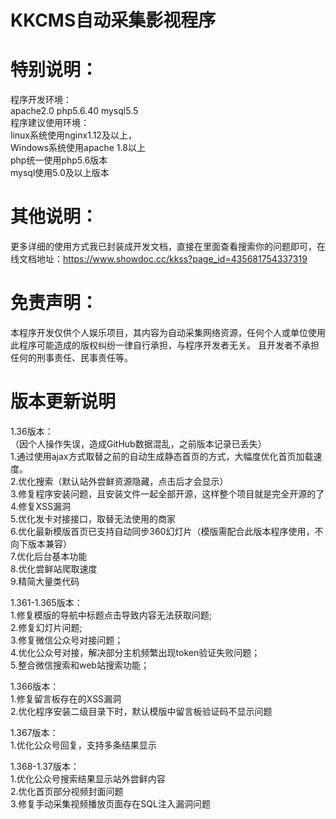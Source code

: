 # KKCMS自动采集影视程序

# 特别说明：    
  程序开发环境：  
    apache2.0  php5.6.40  mysql5.5  
    程序建议使用环境：  
  linux系统使用nginx1.12及以上，  
  Windows系统使用apache 1.8以上  
  php统一使用php5.6版本  
  mysql使用5.0及以上版本  
  
  
# 其他说明：  
  更多详细的使用方式我已封装成开发文档，直接在里面查看搜索你的问题即可，在线文档地址：https://www.showdoc.cc/kkss?page_id=435681754337319  
  
# 免责声明：  
  本程序开发仅供个人娱乐项目，其内容为自动采集网络资源，任何个人或单位使用此程序可能造成的版权纠纷一律自行承担，与程序开发者无关。
  且开发者不承担任何的刑事责任、民事责任等。
  
    
# 版本更新说明  
  1.36版本：  
  （因个人操作失误，造成GitHub数据混乱，之前版本记录已丢失）  
  1.通过使用ajax方式取替之前的自动生成静态首页的方式，大幅度优化首页加载速度。  
  2.优化搜索（默认站外尝鲜资源隐藏，点击后才会显示）  
  3.修复程序安装问题，且安装文件一起全部开源，这样整个项目就是完全开源的了  
  4.修复XSS漏洞  
  5.优化发卡对接接口，取替无法使用的商家  
  6.优化最新模版首页已支持自动同步360幻灯片（模版需配合此版本程序使用，不向下版本兼容）  
  7.优化后台基本功能  
  8.优化尝鲜站爬取速度  
  9.精简大量类代码  
  
  1.361-1.365版本：  
    1.修复模版的导航中标题点击导致内容无法获取问题;  
    2.修复幻灯片问题;  
    3.修复微信公众号对接问题；  
    4.优化公众号对接，解决部分主机频繁出现token验证失败问题；  
    5.整合微信搜索和web站搜索功能；  
      
  1.366版本：  
    1.修复留言板存在的XSS漏洞  
    2.优化程序安装二级目录下时，默认模版中留言板验证码不显示问题
      
  1.367版本：  
    1.优化公众号回复，支持多条结果显示  
    
  1.368-1.37版本：  
    1.优化公众号搜索结果显示站外尝鲜内容  
    2.优化首页部分视频封面问题  
    3.修复手动采集视频播放页面存在SQL注入漏洞问题  
    
    
  
